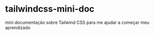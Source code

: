 # tailwindcss-mini-doc
mini documentação sobre Tailwind CSS para me ajudar a começar meu aprendizado
